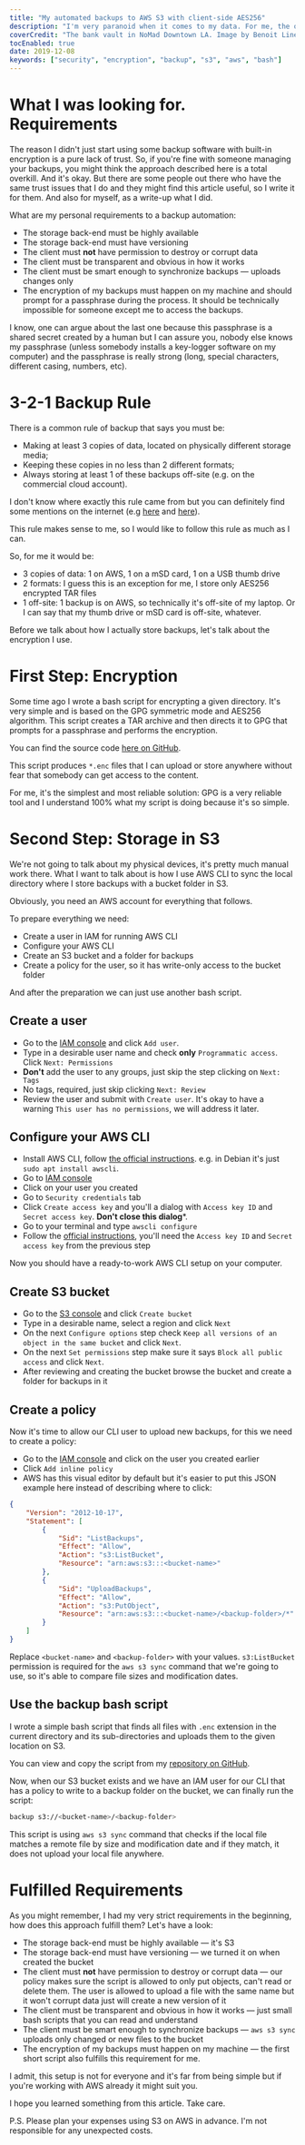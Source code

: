 ```yaml
---
title: "My automated backups to AWS S3 with client-side AES256"
description: "I'm very paranoid when it comes to my data. For me, the only backup solution that I could possibly use, must be simple and must have client-side AES256 encryption with the passphrase that only I would know."
coverCredit: "The bank vault in NoMad Downtown LA. Image by Benoit Linero."
tocEnabled: true
date: 2019-12-08
keywords: ["security", "encryption", "backup", "s3", "aws", "bash"]
---
```


# What I was looking for. Requirements

The reason I didn't just start using some backup software with built-in encryption is a pure lack of trust. So, if you're fine with someone managing your backups, you might think the approach described here is a total overkill. And it's okay. But there are some people out there who have the same trust issues that I do and they might find this article useful, so I write it for them. And also for myself, as a write-up what I did.

What are my personal requirements to a backup automation:

* The storage back-end must be highly available
* The storage back-end must have versioning
* The client must **not** have permission to destroy or corrupt data
* The client must be transparent and obvious in how it works
* The client must be smart enough to synchronize backups — uploads changes only
* The encryption of my backups must happen on my machine and should prompt for a passphrase during the process. It should be technically impossible for someone except me to access the backups.

I know, one can argue about the last one because this passphrase is a shared secret created by a human but I can assure you, nobody else knows my passphrase (unless somebody installs a key-logger software on my computer) and the passphrase is really strong (long, special characters, different casing, numbers, etc).

# 3-2-1 Backup Rule

There is a common rule of backup that says you must be:

* Making at least 3 copies of data, located on physically different storage media;
* Keeping these copies in no less than 2 different formats;
* Always storing at least 1 of these backups off-site (e.g. on the commercial cloud account).

I don't know where exactly this rule came from but you can definitely find some mentions on the internet (e.g [here](https://www.backblaze.com/blog/the-3-2-1-backup-strategy/) and [here](https://www.nakivo.com/blog/3-2-1-backup-rule-efficient-data-protection-strategy/)).

This rule makes sense to me, so I would like to follow this rule as much as I can.

So, for me it would be:

* 3 copies of data: 1 on AWS, 1 on a mSD card, 1 on a USB thumb drive
* 2 formats: I guess this is an exception for me, I store only AES256 encrypted TAR files
* 1 off-site: 1 backup is on AWS, so technically it's off-site of my laptop. Or I can say that my thumb drive or mSD card is off-site, whatever.

Before we talk about how I actually store backups, let's talk about the encryption I use.

# First Step: Encryption

Some time ago I wrote a bash script for encrypting a given directory. It's very simple and is based on the GPG symmetric mode and AES256 algorithm. This script creates a TAR archive and then directs it to GPG that prompts for a passphrase and performs the encryption.

You can find the source code [here on GitHub](https://github.com/rdner/dotfiles/blob/master/files/scripts/vault).

This script produces `*.enc` files that I can upload or store anywhere without fear that somebody can get access to the content.

For me, it's the simplest and most reliable solution: GPG is a very reliable tool and I understand 100% what my script is doing because it's so simple.

# Second Step: Storage in S3

We're not going to talk about my physical devices, it's pretty much manual work there.
What I want to talk about is how I use AWS CLI to sync the local directory where I store backups with a bucket folder in S3.

Obviously, you need an AWS account for everything that follows.

To prepare everything we need:

* Create a user in IAM for running AWS CLI
* Configure your AWS CLI
* Create an S3 bucket and a folder for backups
* Create a policy for the user, so it has write-only access to the bucket folder

And after the preparation we can just use another bash script.

## Create a user

* Go to the [IAM console](https://console.aws.amazon.com/iam/home#/users) and click `Add user`.
* Type in a desirable user name and check **only** `Programmatic access`. Click `Next: Permissions`
* **Don't** add the user to any groups, just skip the step clicking on `Next: Tags`
* No tags, required, just skip clicking `Next: Review`
* Review the user and submit with `Create user`. It's okay to have a warning `This user has no permissions`, we will address it later.

## Configure your AWS CLI

* Install AWS CLI, follow [the official instructions](https://docs.aws.amazon.com/cli/latest/userguide/install-cliv1.html). e.g. in Debian it's just `sudo apt install awscli`.
* Go to [IAM console](https://console.aws.amazon.com/iam/home#/users)
* Click on your user you created
* Go to `Security credentials` tab
* Click `Create access key` and you'll a dialog with `Access key ID` and `Secret access key`. **Don't close this dialog***.
* Go to your terminal and type `awscli configure`
* Follow the [official instructions](https://docs.aws.amazon.com/cli/latest/userguide/cli-chap-configure.html), you'll need the `Access key ID` and `Secret access key` from the previous step

Now you should have a ready-to-work AWS CLI setup on your computer.

## Create S3 bucket

* Go to the [S3 console](https://s3.console.aws.amazon.com/s3/home) and click `Create bucket`
* Type in a desirable name, select a region and click `Next`
* On the next `Configure options` step check `Keep all versions of an object in the same bucket` and click `Next`.
* On the next `Set permissions` step make sure it says `Block all public access` and click `Next`.
* After reviewing and creating the bucket browse the bucket and create a folder for backups in it

## Create a policy

Now it's time to allow our CLI user to upload new backups, for this we need to create a policy:

* Go to the [IAM console](https://console.aws.amazon.com/iam/home#/users) and click on the user you created earlier
* Click `Add inline policy`
* AWS has this visual editor by default but it's easier to put this JSON example here instead of describing where to click:

```json
{
    "Version": "2012-10-17",
    "Statement": [
        {
            "Sid": "ListBackups",
            "Effect": "Allow",
            "Action": "s3:ListBucket",
            "Resource": "arn:aws:s3:::<bucket-name>"
        },
        {
            "Sid": "UploadBackups",
            "Effect": "Allow",
            "Action": "s3:PutObject",
            "Resource": "arn:aws:s3:::<bucket-name>/<backup-folder>/*"
        }
    ]
}
```

Replace `<bucket-name>` and `<backup-folder>` with your values. `s3:ListBucket` permission is required for the `aws s3 sync` command that we're going to use, so it's able to compare file sizes and modification dates.

## Use the backup bash script

I wrote a simple bash script that finds all files with `.enc` extension in the current directory and its sub-directories and uploads them to the given location on S3.

You can view and copy the script from my [repository on GitHub](https://github.com/rdner/dotfiles/blob/master/files/scripts/backup).

Now, when our S3 bucket exists and we have an IAM user for our CLI that has a policy to write to a backup folder on the bucket, we can finally run the script:

```bash
backup s3://<bucket-name>/<backup-folder>
```

This script is using `aws s3 sync` command that checks if the local file matches a remote file by size and modification date and if they match, it does not upload your local file anywhere.

# Fulfilled Requirements

As you might remember, I had my very strict requirements in the beginning, how does this approach fulfill them? Let's have a look:

* The storage back-end must be highly available — it's S3
* The storage back-end must have versioning — we turned it on when created the bucket
* The client must **not** have permission to destroy or corrupt data — our policy makes sure the script is allowed to only put objects, can't read or delete them. The user is allowed to upload a file with the same name but it won't corrupt data just will create a new version of it
* The client must be transparent and obvious in how it works — just small bash scripts that you can read and understand
* The client must be smart enough to synchronize backups — `aws s3 sync` uploads only changed or new files to the bucket
* The encryption of my backups must happen on my machine — the first short script also fulfills this requirement for me.

I admit, this setup is not for everyone and it's far from being simple but if you're working with AWS already it might suit you.

I hope you learned something from this article. Take care.

P.S. Please plan your expenses using S3 on AWS in advance. I'm not responsible for any unexpected costs.
